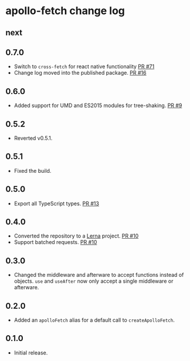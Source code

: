 # apollo-fetch change log

## next

## 0.7.0

- Switch to `cross-fetch` for react native functionality [PR #71](https://github.com/apollographql/apollo-fetch/pull/71)
- Change log moved into the published package. [PR #16](https://github.com/apollographql/apollo-fetch/pull/16)

## 0.6.0

- Added support for UMD and ES2015 modules for tree-shaking. [PR #9](https://github.com/apollographql/apollo-fetch/pull/9)

## 0.5.2

- Reverted v0.5.1.

## 0.5.1

- Fixed the build.

## 0.5.0

- Export all TypeScript types. [PR #13](https://github.com/apollographql/apollo-fetch/pull/13)

## 0.4.0

- Converted the repository to a [Lerna](https://github.com/lerna/lerna) project. [PR #10](https://github.com/apollographql/apollo-fetch/pull/10)
- Support batched requests. [PR #10](https://github.com/apollographql/apollo-fetch/pull/10)

## 0.3.0

- Changed the middleware and afterware to accept functions instead of objects. `use` and `useAfter` now only accept a single middleware or afterware.

## 0.2.0

- Added an `apolloFetch` alias for a default call to `createApolloFetch`.

## 0.1.0

- Initial release.
